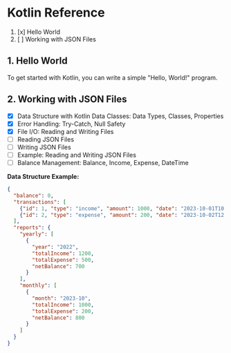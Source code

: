 # Kotlin Reference

1. [x] Hello World
2. [ ] Working with JSON Files

## 1. Hello World

To get started with Kotlin, you can write a simple "Hello, World!" program.

## 2. Working with JSON Files

- [x] Data Structure with Kotlin Data Classes: Data Types, Classes, Properties
- [x] Error Handling: Try-Catch, Null Safety
- [x] File I/O: Reading and Writing Files
- [ ] Reading JSON Files
- [ ] Writing JSON Files
- [ ] Example: Reading and Writing JSON Files
- [ ] Balance Management: Balance, Income, Expense, DateTime

**Data Structure Example:**

```json
{
  "balance": 0,
  "transactions": [
    {"id": 1, "type": "income", "amount": 1000, "date": "2023-10-01T10:00:00", "description": "Salary"},
    {"id": 2, "type": "expense", "amount": 200, "date": "2023-10-02T12:00:00", "description": "Groceries"}
  ],
  "reports": {
    "yearly": [
      {
        "year": "2022",
        "totalIncome": 1200,
        "totalExpense": 500,
        "netBalance": 700
      }
    ],
    "monthly": [
      {
        "month": "2023-10",
        "totalIncome": 1000,
        "totalExpense": 200,
        "netBalance": 800
      }
    ]
  }
}
```
